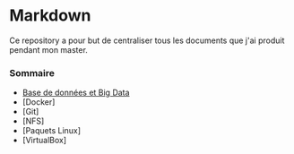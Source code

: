 # Markdown

Ce repository a pour but de centraliser tous les documents que j'ai produit pendant mon master.

### Sommaire
- [Base de données et Big Data](/BD_et_Big_Data)
- [Docker]
- [Git]
- [NFS]
- [Paquets Linux]
- [VirtualBox]
